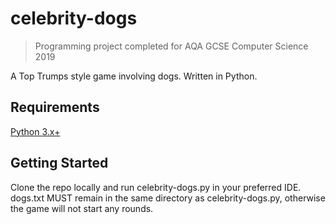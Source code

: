 # celebrity-dogs
> Programming project completed for AQA GCSE Computer Science 2019

A Top Trumps style game involving dogs. Written in Python.
## Requirements
[Python 3.x+](https://www.python.org/downloads/)
## Getting Started
Clone the repo locally and run celebrity-dogs.py in your preferred IDE. dogs.txt MUST remain in the same directory as celebrity-dogs.py, otherwise the game will not start any rounds.
